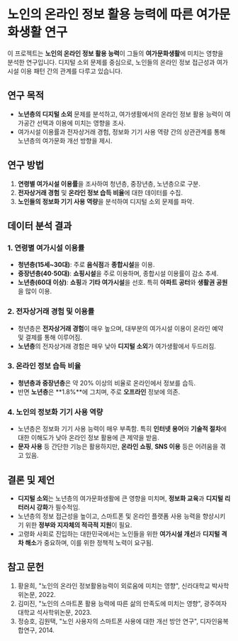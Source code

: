 # 노인의 온라인 정보 활용 능력에 따른 여가문화생활 연구

이 프로젝트는 **노인의 온라인 정보 활용 능력**이 그들의 **여가문화생활**에 미치는 영향을 분석한 연구입니다. 디지털 소외 문제를 중심으로, 노인들의 온라인 정보 접근성과 여가시설 이용 패턴 간의 관계를 다루고 있습니다.

## 연구 목적
- **노년층의 디지털 소외** 문제를 분석하고, 여가생활에서의 온라인 정보 활용 능력이 여가공간 선택과 이용에 미치는 영향을 조사.
- 여가시설 이용률과 전자상거래 경험, 정보화 기기 사용 역량 간의 상관관계를 통해 노년층의 여가문화 개선 방향을 제시.

## 연구 방법
1. **연령별 여가시설 이용률**을 조사하여 청년층, 중장년층, 노년층으로 구분.
2. **전자상거래 경험** 및 **온라인 정보 습득 비율**에 대한 데이터를 수집.
3. **노인들의 정보화 기기 사용 역량**을 분석하여 디지털 소외 문제를 파악.

## 데이터 분석 결과
### 1. 연령별 여가시설 이용률
- **청년층(15세~30대)**: 주로 **음식점**과 **종합시설**을 이용.
- **중장년층(40·50대)**: **쇼핑시설**을 주로 이용하며, 종합시설 이용률이 감소 추세.
- **노년층(60대 이상)**: **쇼핑**과 **기타 여가시설**을 선호. 특히 **아파트 공터**와 **생활권 공원**을 많이 이용.

### 2. 전자상거래 경험 및 이용률
- 청년층은 **전자상거래 경험**이 매우 높으며, 대부분의 여가시설 이용이 온라인 예약 및 결제를 통해 이루어짐.
- **노년층**의 전자상거래 경험은 매우 낮아 **디지털 소외**가 여가생활에서 두드러짐.

### 3. 온라인 정보 습득 비율
- **청년층과 중장년층**은 약 20% 이상의 비율로 온라인에서 정보를 습득.
- 반면 **노년층**은 **1.8%**에 그치며, 주로 **오프라인** 정보에 의존.

### 4. 노인의 정보화 기기 사용 역량
- 노년층은 정보화 기기 사용 능력이 매우 부족함. 특히 **인터넷 용어**와 **기술적 절차**에 대한 이해도가 낮아 온라인 정보 활용에 큰 제약을 받음.
- **문자 사용** 등 간단한 기능은 활용하지만, **온라인 쇼핑**, **SNS 이용** 등은 어려움을 겪고 있음.

## 결론 및 제언
- **디지털 소외**는 노년층의 여가문화생활에 큰 영향을 미치며, **정보화 교육**과 **디지털 리터러시 강화**가 필수적임.
- 노년층의 정보 접근성을 높이고, 스마트폰 및 온라인 플랫폼 사용 능력을 향상시키기 위한 **정부와 지자체의 적극적 지원**이 필요.
- 고령화 사회로 진입하는 대한민국에서는 노인들을 위한 **여가시설 개선**과 **디지털 격차 해소**가 중요하며, 이를 위한 정책적 노력이 요구됨.

## 참고 문헌
1. 황윤희, "노인의 온라인 정보활용능력이 외로움에 미치는 영향", 신라대학교 박사학위논문, 2022.
2. 김미진, "노인의 스마트폰 활용 능력에 따른 삶의 만족도에 미치는 영향", 광주여자대학교 석사학위논문, 2023.
3. 정승호, 김원택, "노인 사용자의 스마트폰 사용에 대한 개선 방안 연구", 디자인융복합연구, 2014.